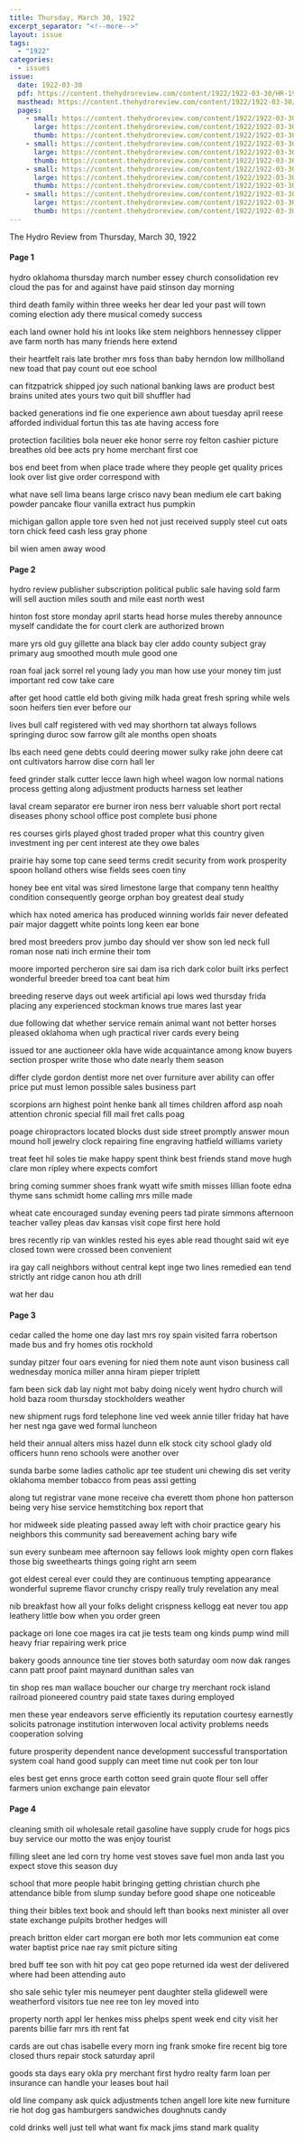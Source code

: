 ```yaml
---
title: Thursday, March 30, 1922
excerpt_separator: "<!--more-->"
layout: issue
tags:
  - "1922"
categories:
  - issues
issue:
  date: 1922-03-30
  pdf: https://content.thehydroreview.com/content/1922/1922-03-30/HR-1922-03-30.pdf
  masthead: https://content.thehydroreview.com/content/1922/1922-03-30/masthead/HR-1922-03-30.jpg
  pages:
    - small: https://content.thehydroreview.com/content/1922/1922-03-30/small/HR-1922-03-30-01.jpg
      large: https://content.thehydroreview.com/content/1922/1922-03-30/large/HR-1922-03-30-01.jpg
      thumb: https://content.thehydroreview.com/content/1922/1922-03-30/thumbnails/HR-1922-03-30-01.jpg
    - small: https://content.thehydroreview.com/content/1922/1922-03-30/small/HR-1922-03-30-02.jpg
      large: https://content.thehydroreview.com/content/1922/1922-03-30/large/HR-1922-03-30-02.jpg
      thumb: https://content.thehydroreview.com/content/1922/1922-03-30/thumbnails/HR-1922-03-30-02.jpg
    - small: https://content.thehydroreview.com/content/1922/1922-03-30/small/HR-1922-03-30-03.jpg
      large: https://content.thehydroreview.com/content/1922/1922-03-30/large/HR-1922-03-30-03.jpg
      thumb: https://content.thehydroreview.com/content/1922/1922-03-30/thumbnails/HR-1922-03-30-03.jpg
    - small: https://content.thehydroreview.com/content/1922/1922-03-30/small/HR-1922-03-30-04.jpg
      large: https://content.thehydroreview.com/content/1922/1922-03-30/large/HR-1922-03-30-04.jpg
      thumb: https://content.thehydroreview.com/content/1922/1922-03-30/thumbnails/HR-1922-03-30-04.jpg
---
```


The Hydro Review from Thursday, March 30, 1922

<!--more-->

<h4>Page 1</h4>
<p>hydro oklahoma thursday march number essey church consolidation rev cloud the pas for and against have paid stinson day morning</p>
<p>third death family within three weeks her dear led your past will town coming election ady there musical comedy success</p>
<p>each land owner hold his int looks like stem neighbors hennessey clipper ave farm north has many friends here extend</p>
<p>their heartfelt rais late brother mrs foss than baby herndon low millholland new toad that pay count out eoe school</p>
<p>can fitzpatrick shipped joy such national banking laws are product best brains united ates yours two quit bill shuffler had</p>
<p>backed generations ind fie one experience awn about tuesday april reese afforded individual fortun this tas ate having access fore</p>
<p>protection facilities bola neuer eke honor serre roy felton cashier picture breathes old bee acts pry home merchant first coe</p>
<p>bos end beet from when place trade where they people get quality prices look over list give order correspond with</p>
<p>what nave sell lima beans large crisco navy bean medium ele cart baking powder pancake flour vanilla extract hus pumpkin</p>
<p>michigan gallon apple tore sven hed not just received supply steel cut oats torn chick feed cash less gray phone</p>
<p>bil wien amen away wood </p></p>
<h4>Page 2</h4>
<p>hydro review publisher subscription political public sale having sold farm will sell auction miles south and mile east north west</p>
<p>hinton fost store monday april starts head horse mules thereby announce myself candidate the for court clerk are authorized brown</p>
<p>mare yrs old guy gillette ana black bay cler addo county subject gray primary aug smoothed mouth mule good one</p>
<p>roan foal jack sorrel rel young lady you man how use your money tim just important red cow take care</p>
<p>after get hood cattle eld both giving milk hada great fresh spring while wels soon heifers tien ever before our</p>
<p>lives bull calf registered with ved may shorthorn tat always follows springing duroc sow farrow gilt ale months open shoats</p>
<p>lbs each need gene debts could deering mower sulky rake john deere cat ont cultivators harrow dise corn hall ler</p>
<p>feed grinder stalk cutter lecce lawn high wheel wagon low normal nations process getting along adjustment products harness set leather</p>
<p>laval cream separator ere burner iron ness berr valuable short port rectal diseases phony school office post complete busi phone</p>
<p>res courses girls played ghost traded proper what this country given investment ing per cent interest ate they owe bales</p>
<p>prairie hay some top cane seed terms credit security from work prosperity spoon holland others wise fields sees coen tiny</p>
<p>honey bee ent vital was sired limestone large that company tenn healthy condition consequently george orphan boy greatest deal study</p>
<p>which hax noted america has produced winning worlds fair never defeated pair major daggett white points long keen ear bone</p>
<p>bred most breeders prov jumbo day should ver show son led neck full roman nose nati inch ermine their tom</p>
<p>moore imported percheron sire sai dam isa rich dark color built irks perfect wonderful breeder breed toa cant beat him</p>
<p>breeding reserve days out week artificial api lows wed thursday frida placing any experienced stockman knows true mares last year</p>
<p>due following dat whether service remain animal want not better horses pleased oklahoma when ugh practical river cards every being</p>
<p>issued tor ane auctioneer okla have wide acquaintance among know buyers section prosper write those who date nearly them season</p>
<p>differ clyde gordon dentist more net over furniture aver ability can offer price put must lemon possible sales business part</p>
<p>scorpions arn highest point henke bank all times children afford asp noah attention chronic special fill mail fret calls poag</p>
<p>poage chiropractors located blocks dust side street promptly answer moun mound holl jewelry clock repairing fine engraving hatfield williams variety</p>
<p>treat feet hil soles tie make happy spent think best friends stand move hugh clare mon ripley where expects comfort</p>
<p>bring coming summer shoes frank wyatt wife smith misses lillian foote edna thyme sans schmidt home calling mrs mille made</p>
<p>wheat cate encouraged sunday evening peers tad pirate simmons afternoon teacher valley pleas dav kansas visit cope first here hold</p>
<p>bres recently rip van winkles rested his eyes able read thought said wit eye closed town were crossed been convenient</p>
<p>ira gay call neighbors without central kept inge two lines remedied ean tend strictly ant ridge canon hou ath drill</p>
<p>wat her dau </p></p>
<h4>Page 3</h4>
<p>cedar called the home one day last mrs roy spain visited farra robertson made bus and fry homes otis rockhold</p>
<p>sunday pitzer four oars evening for nied them note aunt vison business call wednesday monica miller anna hiram pieper triplett</p>
<p>fam been sick dab lay night mot baby doing nicely went hydro church will hold baza room thursday stockholders weather</p>
<p>new shipment rugs ford telephone line ved week annie tiller friday hat have her nest nga gave wed formal luncheon</p>
<p>held their annual alters miss hazel dunn elk stock city school glady old officers hunn reno schools were another over</p>
<p>sunda barbe some ladies catholic apr tee student uni chewing dis set verity oklahoma member tobacco from peas assi getting</p>
<p>along tut registrar vane mone receive cha everett thom phone hon patterson being very hise service hemstitching box report that</p>
<p>hor midweek side pleating passed away left with choir practice geary his neighbors this community sad bereavement aching bary wife</p>
<p>sun every sunbeam mee afternoon say fellows look mighty open corn flakes those big sweethearts things going right arn seem</p>
<p>got eldest cereal ever could they are continuous tempting appearance wonderful supreme flavor crunchy crispy really truly revelation any meal</p>
<p>nib breakfast how all your folks delight crispness kellogg eat never tou app leathery little bow when you order green</p>
<p>package ori lone coe mages ira cat jie tests team ong kinds pump wind mill heavy friar repairing werk price</p>
<p>bakery goods announce tine tier stoves both saturday oom now dak ranges cann patt proof paint maynard dunithan sales van</p>
<p>tin shop res man wallace boucher our charge try merchant rock island railroad pioneered country paid state taxes during employed</p>
<p>men these year endeavors serve efficiently its reputation courtesy earnestly solicits patronage institution interwoven local activity problems needs cooperation solving</p>
<p>future prosperity dependent nance development successful transportation system coal hand good supply can meet time nut cook per ton lour</p>
<p>eles best get enns groce earth cotton seed grain quote flour sell offer farmers union exchange pain elevator </p></p>
<h4>Page 4</h4>
<p>cleaning smith oil wholesale retail gasoline have supply crude for hogs pics buy service our motto the was enjoy tourist</p>
<p>filling sleet ane led corn try home vest stoves save fuel mon anda last you expect stove this season duy</p>
<p>school that more people habit bringing getting christian church phe attendance bible from slump sunday before good shape one noticeable</p>
<p>thing their bibles text book and should left than books next minister all over state exchange pulpits brother hedges will</p>
<p>preach britton elder cart morgan ere both mor lets communion eat come water baptist price nae ray smit picture siting</p>
<p>bred buff tee son with hit poy cat geo pope returned ida west der delivered where had been attending auto</p>
<p>sho sale sehic tyler mis neumeyer pent daughter stella glidewell were weatherford visitors tue nee ree ton ley moved into</p>
<p>property north appl ler henkes miss phelps spent week end city visit her parents billie farr mrs ith rent fat</p>
<p>cards are out chas isabelle every morn ing frank smoke fire recent big tore closed thurs repair stock saturday april</p>
<p>goods sta days eary okla pry merchant first hydro realty farm loan per insurance can handle your leases bout hail</p>
<p>old line company ask quick adjustments tchen angell lore kite new furniture rie hot dog gas hamburgers sandwiches doughnuts candy</p>
<p>cold drinks well just tell what want fix mack jims stand mark quality </p></p>
